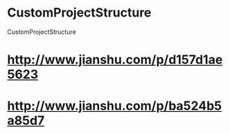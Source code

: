 # CustomProjectStructure
CustomProjectStructure
# http://www.jianshu.com/p/d157d1ae5623
# http://www.jianshu.com/p/ba524b5a85d7
